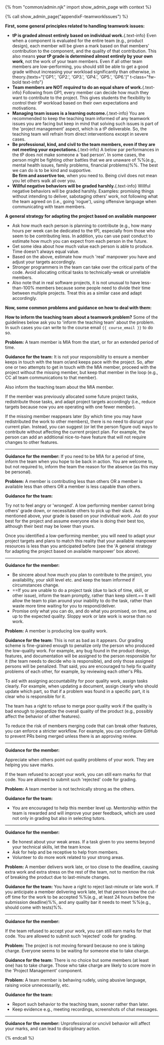 {% from "common/admin.njk" import show_admin_page with context %}

{% call show_admin_page("appendixF-teamworkIssues") %}
<div id="main">

**First, some general principles related to handling teamwork issues:**

* **tP is graded almost entirely based on individual work.**{.text-info} Even when a component is evaluated for the entire team (e.g., product design), each member will be given a mark based on that members' contribution to the component, and the quality of that contribution. This also means **your tP grade is determined almost entirely by your own work**, not the work of your team members. Even if all other team members are low-performing, you should still be able to get a good grade without increasing your workload significantly than otherwise, in theory.{texts="['GP1.', 'GP2.', 'GP3.', 'GP4.', 'GP5.', 'GP6.']" t-class="fw-bold text-info"}
* **Team members are NOT _required_ to do an equal share of work.**{.text-info} Following from GP1, every member can decide how much they want to contribute to the project. This gives students the flexibility to control their tP workload based on their own expectations and motivations.
* **Managing team issues is a learning outcome.**{.text-info} You are recommended to keep the teaching team informed of any teamwork issues you are facing but keep in mind that solving such issues is part of the 'project management' aspect, which is a tP deliverable. So, the teaching team will refrain from direct interventions except in severe cases.
* **Be professional, kind, and civil to the team members, even if they are not meeting your expectations.**{.text-info} A below par performances in the tP does not make someone a 'bad person'. In some cases, the person might be fighting other battles that we are unaware of %%(e.g., mental health issues, family problems, financial problems)%%. The best we can do is to be kind and supportive.<br>
  **Be firm and assertive too**, when you need to. Being civil does not mean you let others walk all over you.
* **Willful negative behaviors will be graded harshly.**{.text-info} Willful negative behaviors will be graded harshly. Examples: promising things without intending to deliver, sabotaging others' work, not following what the team agreed on (i.e., going 'rogue'), using offensive language when communicating with team members.

<box>

**A general strategy for adapting the project based on available manpower**

* Ask how much each person is planning to contribute (e.g., how many hours per week can be dedicated to the tP), especially from those who seem to be contributing less. In addition, you can use past conduct to estimate how much you can expect from each person in the future.
* Get some idea about how much value each person is able to produce. Time doesn't always equal value.
* Based on the above, estimate how much 'real' manpower you have and adjust your targets accordingly.
* Stronger programmers in the team can take over the critical parts of the code. Avoid allocating critical tasks to technically-weak or unreliable members.
* Also note that in real software projects, it is not unusual to have less-than-100% members because some people need to divide their time between multiple projects. Treat this as a similar case and adapt accordingly.
</box>


**Now, some common problems and guidance on how to deal with them:**

<box type="info" seamless>

**How to inform the teaching team about a teamwork problem?** Some of the guidelines below ask you to 'inform the teaching team' about the problem. In such cases you can write to the course email `{{ course_email }}` to do so.
</box>
 <!-- ============================================================================= -->
<div id="team-problems-mia-member">
<panel type="danger" header="**CP1. MIA team member**" expanded>

**Problem:** A team member is MIA from the start, or for an extended period of time.

**Guidance for the team:** It is not your responsibility to ensure a member keeps in touch with the team or/and keeps pace with the project. So, after one or two attempts to get in touch with the MIA member, proceed with the project without the missing member, but keep that member in the loop (e.g., CC all team communications to that member).

Also inform the teaching team about the MIA member.

If the member was previously allocated some future project tasks, redistribute those tasks, and adapt project targets accordingly (i.e., reduce targets because now you are operating with one fewer member).

If the missing member reappears later (by which time you may have redistributed the work to other members), there is no need to disrupt your current plan. Instead, you can suggest (or let the person figure out) ways to contribute without affecting the current project plan. For example, the person can add an additional nice-to-have feature that will not require changes to other features.

----

**Guidance for the member:** If you need to be MIA for a period of time, inform the team when you hope to be back in action. You are welcome to, but not required to, inform the team the reason for the absence (as this may be personal).
</panel></div><!-- ============================================================================= -->
<panel type="danger" header="**CP2. Low-performing member**" expanded>

**Problem:** A member is contributing less than others OR a member is available less than others OR a member is less capable than others.

**Guidance for the team:**

Try not to feel angry or 'wronged'. A low performing member cannot bring others' grade down, or necessitate others to pick up their slack. As mentioned above, your grade is based on your individual work. Just do your best for the project and assume everyone else is doing their best too, although their best may be lower than yours.

Once you identified a low-performing member, you will need to adapt your project targets and plans to match this reality that your available manpower resources is less than you anticipated before (see the 'A general strategy for adapting the project based on available manpower' box above).

----

**Guidance for the member:**

* Be sincere about how much you plan to contribute to the project, you availability, your skill level etc. and keep the team informed if circumstances change.
* ==If you are unable to do a project task (due to lack of time, skill, or other issue), inform the team promptly, rather than keep silent.== It will allow the team to plan around your inability to do the task, rather than waste more time waiting for you to respond/deliver.
* Promise only what you can do, and do what you promised, on time, and up to the expected quality. Sloppy work or late work is worse than no work.

</panel> <!-- ============================================================================= -->
<panel type="danger" header="**CP3. Low-quality contributions**" expanded>

**Problem:** A member is producing low quality work.

**Guidance for the team:** This is not as bad as it appears. Our grading scheme is fine-grained enough to penalize only the person who produced the low-quality work. For example, any bug found in the product design, features, and documentation will be assigned to the person responsible for it (the team needs to decide who is responsible), and only those assigned persons will be penalized. That said, you are encouraged to help fix quality problems of each other, for example, by reviewing each other's PRs.

To aid with assigning accountability for poor quality work, assign tasks clearly. For example, when updating a document, assign clearly who should update which part, so that if a problem was found in a specific part, it is clear who is responsible for it.

The team has a right to refuse to merge poor quality work if the quality is bad enough to jeopardize the overall quality of the product (e.g., possibly affect the behavior of other features).

To reduce the risk of members merging code that can break other features, you can enforce a stricter workflow. For example, you can configure GitHub to prevent PRs being merged unless there is an approving review.

----

**Guidance for the member:**

Appreciate when others point out quality problems of your work. They are helping you save marks.

If the team refused to accept your work, you can still earn marks for that code. You are allowed to submit such 'rejected' code for grading.

</panel> <!-- ============================================================================= -->
<panel type="danger" header="**CP4. Technically-weak members**" expanded>

**Problem:** A team member is not technically strong as the others.

**Guidance for the team:**

* You are encouraged to help this member level up. Mentorship within the team is rewarded and will improve your peer feedback, which are used not only in grading but also in selecting tutors.

----

**Guidance for the member:**

* Be honest about your weak areas. If a task given to you seems beyond your technical skills, let the team know.
* Ask for help and be receptive to help from members.
* Volunteer to do more work related to your strong areas.


</panel> <!-- ============================================================================= -->
<panel type="danger" header="**CP5. Work delivered late**" expanded>

**Problem:** A member delivers work late, or too close to the deadline, causing extra work and extra stress on the rest of the team, not to mention the risk of breaking the product due to last-minute changes.

**Guidance for the team:** You have a right to reject last-minute or late work. If you anticipate a member delivering work late, let that person know the cut-off time for the work to be accepted %%(e.g., at least 24 hours before the submission deadline)%%, and any quality bar it needs to meet %%(e.g., should come with tests)%%.

----

**Guidance for the member:**

If the team refused to accept your work, you can still earn marks for that code. You are allowed to submit such 'rejected' code for grading.

</panel> <!-- ============================================================================= -->
<panel type="danger" header="**CP6. No one is taking charge**" expanded>

**Problem:** The project is not moving forward because no one is taking charge. Everyone seems to be waiting for someone else to take charge.

**Guidance for the team:** There is no choice but some members (at least one) has to take charge. Those who take charge are likely to score more in the 'Project Management' component.


</panel> <!-- ============================================================================= -->
<panel type="danger" header="**CP7. Rude member behaviours**" expanded>

**Problem:** A team member is behaving rudely, using abusive language, raising voice unnecessarily, etc.

**Guidance for the team:**

* Report such behavior to the teaching team, sooner rather than later.
* Keep evidence e.g., meeting recordings, screenshots of chat messages.

----

**Guidance for the member:** Unprofessional or uncivil behavior will affect your marks, and can lead to disciplinary action.

</panel> <!-- ============================================================================= -->
</div>

{% endcall %}
